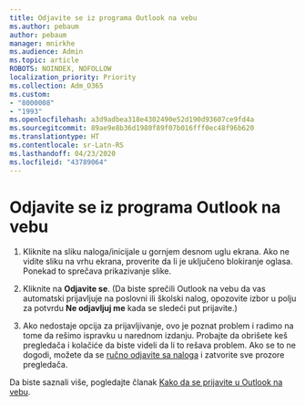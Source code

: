```yaml
---
title: Odjavite se iz programa Outlook na vebu
ms.author: pebaum
author: pebaum
manager: mnirkhe
ms.audience: Admin
ms.topic: article
ROBOTS: NOINDEX, NOFOLLOW
localization_priority: Priority
ms.collection: Adm_O365
ms.custom:
- "8000008"
- "1993"
ms.openlocfilehash: a3d9adbea318e4302490e52d190d93607ce9fd4a
ms.sourcegitcommit: 89ae9e8b36d1980f89f07b016fff0ec48f96b620
ms.translationtype: HT
ms.contentlocale: sr-Latn-RS
ms.lasthandoff: 04/23/2020
ms.locfileid: "43789064"
---
```

# <a name="sign-out-of-outlook-on-the-web"></a>Odjavite se iz programa Outlook na vebu

1. Kliknite na sliku naloga/inicijale u gornjem desnom uglu ekrana. Ako ne vidite sliku na vrhu ekrana, proverite da li je uključeno blokiranje oglasa. Ponekad to sprečava prikazivanje slike.

2. Kliknite na **Odjavite se**. (Da biste sprečili Outlook na vebu da vas automatski prijavljuje na poslovni ili školski nalog, opozovite izbor u polju za potvrdu **Ne odjavljuj me** kada se sledeći put prijavite.)

3. Ako nedostaje opcija za prijavljivanje, ovo je poznat problem i radimo na tome da rešimo ispravku u narednom izdanju.  Probajte da obrišete keš pregledača i kolačiće da biste videli da li to rešava problem.  Ako se to ne dogodi, možete da se [ručno odjavite sa naloga](https://login.live.com/logout.srf) i zatvorite sve prozore pregledača.

Da biste saznali više, pogledajte članak [Kako da se prijavite u Outlook na vebu](https://support.office.com/article/how-to-sign-in-to-outlook-on-the-web-763fab4d-0138-4814-b450-37fc286bcb79).
